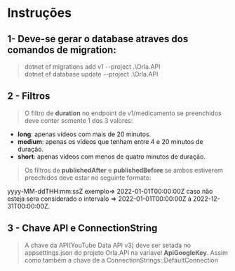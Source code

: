 # Instruções
## 1- Deve-se gerar o database atraves dos comandos de migration:
> dotnet ef migrations add v1 --project .\Orla.API  
> dotnet ef database update --project .\Orla.API

## 2 - Filtros
> O filtro de **duration** no endpoint de v1/medicamento se preenchidos deve conter somente 1 dos 3 valores: 

- **long**: apenas vídeos com mais de 20 minutos.
- **medium**: apenas os vídeos que tenham entre 4 e 20 minutos de duração.
- **short**: apenas vídeos com menos de quatro minutos de duração.

> Os filtros de **publishedAfter** e **publishedBefore** se ambos estiverem preechidos deve estar no seguinte formato: 

yyyy-MM-ddTHH:mm:ssZ exemplo=> 2022-01-01T00:00:00Z
caso não esteja sera considerado o intervalo => 2022-01-01T00:00:00Z à 2022-12-31T00:00:00Z.

## 3 - Chave API e ConnectionString
> A chave da API(YouTube Data API v3) deve ser setada no appsettings.json do projeto Orla.API na variavel **ApiGoogleKey**.
> Assim como também a chave de  a ConnectionStrings::DefaultConnection
 



